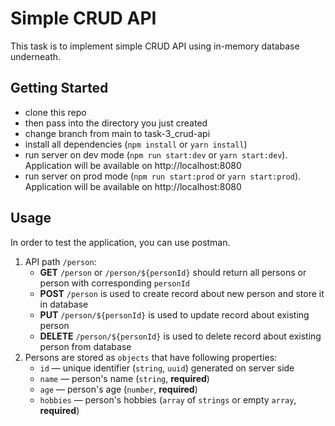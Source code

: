 # Simple CRUD API

This task is to implement simple CRUD API using in-memory database underneath.

## Getting Started
- clone this repo
- then pass into the directory you just created
- change branch from main to task-3_crud-api 
- install all dependencies (`npm install` or `yarn install`)
- run server on dev mode (`npm run start:dev` or `yarn start:dev`). Application will be available on http://localhost:8080
- run server on prod mode (`npm run start:prod` or `yarn start:prod`). Application will be available on http://localhost:8080

## Usage
In order to test the application, you can use postman.

1. API path `/person`:
    * **GET** `/person` or `/person/${personId}` should return all persons or person with corresponding `personId`
    * **POST** `/person` is used to create record about new person and store it in database
    * **PUT** `/person/${personId}` is used to update record about existing person
    * **DELETE** `/person/${personId}` is used to delete record about existing person from database
2. Persons are stored as `objects` that have following properties:
    * `id` — unique identifier (`string`, `uuid`) generated on server side
    * `name` — person's name (`string`, **required**)
    * `age` — person's age (`number`, **required**)
    * `hobbies` — person's hobbies (`array` of `strings` or empty `array`, **required**)

